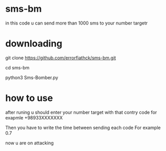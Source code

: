 # sms-bm
in this code u can send more than 1000 sms to your number targetr 

# downloading 

git clone https://github.com/errorfiathck/sms-bm.git

cd sms-bm

python3 Sms-Bomber.py

# how to use

after runing u should enter your number target with that contry code for exapmle +98933XXXXXXX

Then you have to write the time between sending each code
For example 0.7

now u are on attacking 
